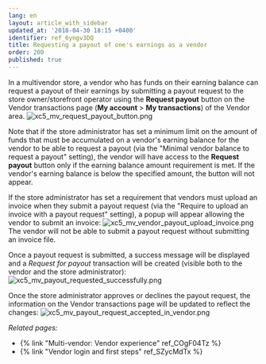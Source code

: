 ```yaml
---
lang: en
layout: article_with_sidebar
updated_at: '2018-04-30 18:15 +0400'
identifier: ref_6yngv3DQ
title: Requesting a payout of one's earnings as a vendor
order: 200
published: true
---
```

In a multivendor store, a vendor who has funds on their earning balance can request a payout of their earnings by submitting a payout request to the store owner/storefront operator using the **Request payout** button on the Vendor transactions page (**My account** > **My transactions**) of the Vendor area.
![xc5_mv_request_payout_button.png]({{site.baseurl}}/attachments/ref_6yngv3DQ/xc5_mv_request_payout_button.png)

Note that if the store administrator has set a minimum limit on the amount of funds that must be accumulated on a vendor's earning balance for the vendor to be able to request a payout (via the "Minimal vendor balance to request a payout" setting), the vendor will have access to the **Request payout** button only if the earning balance amount requirement is met. If the vendor's earning balance is below the specified amount, the button will not appear.

If the store administrator has set a requirement that vendors must upload an invoice when they submit a payout request (via the "Require to upload an invoice with a payout request" setting), a popup will appear allowing the vendor to submit an invoice: 
![xc5_mv_vendor_payout_upload_invoice.png]({{site.baseurl}}/attachments/ref_6yngv3DQ/xc5_mv_vendor_payout_upload_invoice.png)
The vendor will not be able to submit a payout request without submitting an invoice file.

Once a payout request is submitted, a success message will be displayed and a _Request for payout_ transaction will be created (visible both to the vendor and the store administrator):
![xc5_mv_payout_requested_successfully.png]({{site.baseurl}}/attachments/ref_6yngv3DQ/xc5_mv_payout_requested_successfully.png)

Once the store administrator approves or declines the payout request, the information on the Vendor transactions page will be updated to reflect the changes:
![xc5_mv_payout_request_accepted_in_vendor.png]({{site.baseurl}}/attachments/ref_6yngv3DQ/xc5_mv_payout_request_accepted_in_vendor.png)

_Related pages:_

   *   {% link "Multi-vendor: Vendor experience" ref_COgF04Tz %}
   *   {% link "Vendor login and first steps" ref_SZycMdTx %}
